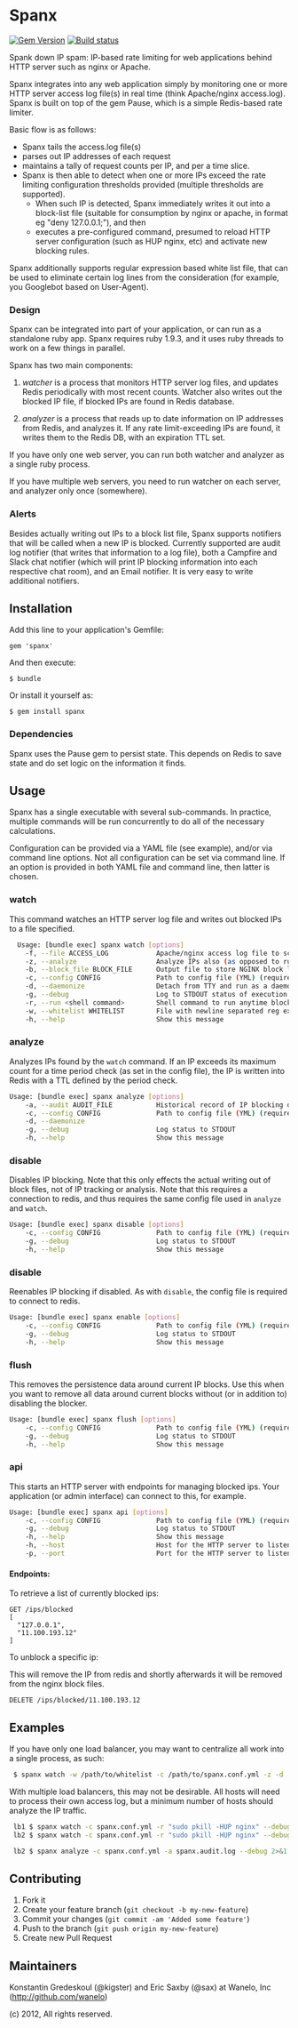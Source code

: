 Spanx
=====

[![Gem Version](https://badge.fury.io/rb/spanx.png)](http://badge.fury.io/rb/spanx)
[![Build status](https://secure.travis-ci.org/wanelo/spanx.png)](http://travis-ci.org/wanelo/spanx)

Spank down IP spam: IP-based rate limiting for web applications behind HTTP server such as nginx or Apache.

Spanx integrates into any web application simply by monitoring one or more HTTP server access log file(s)
in real time (think Apache/nginx access.log). Spanx is built on top of the gem Pause, which is a simple Redis-based rate
limiter.

Basic flow is as follows:

* Spanx tails the access.log file(s)
* parses out IP addresses of each request
* maintains a tally of request counts per IP, and per a time slice.
* Spanx is then able to detect when one or more IPs exceed the rate limiting configuration thresholds provided
(multiple thresholds are supported).
  * When such IP is detected, Spanx immediately writes it out into a block-list file (suitable for consumption by nginx or
apache, in format eg "deny 127.0.0.1;"), and then
  * executes a pre-configured command, presumed to reload HTTP server configuration (such as HUP nginx, etc) and activate new blocking rules.

Spanx additionally supports regular expression based white list file, that can be used to eliminate certain log lines
from the consideration (for example, you Googlebot based on User-Agent).

### Design

Spanx can be integrated into part of your application, or can run as a standalone ruby app.  Spanx requires ruby
1.9.3, and it uses ruby threads to work on a few things in parallel.

Spanx has two main components:

1. *watcher* is a process that monitors HTTP server log files, and updates Redis periodically with most recent counts.
   Watcher also writes out the blocked IP file, if blocked IPs are found in Redis database.

2. *analyzer* is a process that reads up to date information on IP addresses from Redis, and analyzes it. If any rate
   limit-exceeding IPs are found, it writes them to the Redis DB, with an expiration TTL set.

If you have only one web server, you can run both watcher and analyzer as a single ruby process.

If you have multiple web servers, you need to run watcher on each server, and analyzer only once (somewhere).

### Alerts

Besides actually writing out IPs to a block list file, Spanx supports notifiers that will be called when a new IP
is blocked.  Currently supported are audit log notifier (that writes that information to a log file), both a Campfire and Slack chat notifier (which will print IP blocking information into each respective chat room), and an Email notifier. It is very easy to write additional notifiers.

## Installation

Add this line to your application's Gemfile:

    gem 'spanx'

And then execute:

    $ bundle

Or install it yourself as:

    $ gem install spanx

### Dependencies

Spanx uses the Pause gem to persist state. This depends on Redis to save state and do set logic on the information it finds.

## Usage

Spanx has a single executable with several sub-commands. In practice, multiple commands will
be run concurrently to do all of the necessary calculations.

Configuration can be provided via a YAML file (see example), and/or via command line options. Not
all configuration can be set via command line. If an option is provided in both YAML file and command line,
then latter is chosen.


### watch

This command watches an HTTP server log file and writes out blocked IPs to a file specified.

```bash
  Usage: [bundle exec] spanx watch [options]
    -f, --file ACCESS_LOG            Apache/nginx access log file to scan continuously
    -z, --analyze                    Analyze IPs also (as opposed to running `spanx analyze` in another process)
    -b, --block_file BLOCK_FILE      Output file to store NGINX block list
    -c, --config CONFIG              Path to config file (YML) (required)
    -d, --daemonize                  Detach from TTY and run as a daemon
    -g, --debug                      Log to STDOUT status of execution and some time metrics
    -r, --run <shell command>        Shell command to run anytime blocked ip file changes, for example "sudo pkill -HUP nginx"
    -w, --whitelist WHITELIST        File with newline separated reg exps, to exclude lines from access log
    -h, --help                       Show this message
```

### analyze

Analyzes IPs found by the `watch` command. If an IP exceeds its maximum count for a time
period check (as set in the config file), the IP is written into Redis with a TTL defined by the
period check.

```bash
Usage: [bundle exec] spanx analyze [options]
    -a, --audit AUDIT_FILE           Historical record of IP blocking decisions
    -c, --config CONFIG              Path to config file (YML) (required)
    -d, --daemonize
    -g, --debug                      Log status to STDOUT
    -h, --help                       Show this message
```

### disable

Disables IP blocking. Note that this only effects the actual writing out
of block files, not of IP tracking or analysis. Note that this requires
a connection to redis, and thus requires the same config file used in
`analyze` and `watch`.

```bash
Usage: [bundle exec] spanx disable [options]
    -c, --config CONFIG              Path to config file (YML) (required)
    -g, --debug                      Log status to STDOUT
    -h, --help                       Show this message
```

### disable

Reenables IP blocking if disabled. As with `disable`, the config file is
required to connect to redis.

```bash
Usage: [bundle exec] spanx enable [options]
    -c, --config CONFIG              Path to config file (YML) (required)
    -g, --debug                      Log status to STDOUT
    -h, --help                       Show this message
```

### flush

This removes the persistence data around current IP blocks. Use this
when you want to remove all data around current blocks without (or in
addition to) disabling the blocker.

```bash
Usage: [bundle exec] spanx flush [options]
    -c, --config CONFIG              Path to config file (YML) (required)
    -g, --debug                      Log status to STDOUT
    -h, --help                       Show this message
```

### api

This starts an HTTP server with endpoints for managing blocked ips. Your
application (or admin interface) can connect to this, for example.

```bash
Usage: [bundle exec] spanx api [options]
    -c, --config CONFIG              Path to config file (YML) (required)
    -g, --debug                      Log status to STDOUT
    -h, --help                       Show this message
    -h, --host                       Host for the HTTP server to listen on
    -p, --port                       Port for the HTTP server to listen on
```

#### Endpoints:

To retrieve a list of currently blocked ips:

```
GET /ips/blocked
[
  "127.0.0.1",
  "11.100.193.12"
]
```

To unblock a specific ip:

This will remove the IP from redis and shortly afterwards it will be removed
from the nginx block files.

```
DELETE /ips/blocked/11.100.193.12
```

## Examples

If you have only one load balancer, you may want to centralize all work into a single process, as such:

```bash
 $ spanx watch -w /path/to/whitelist -c /path/to/spanx.conf.yml -z -d
```

With multiple load balancers, this may not be desirable. All hosts will need to process their own access
log, but a minimum number of hosts should analyze the IP traffic.

```bash
 lb1 $ spanx watch -c spanx.conf.yml -r "sudo pkill -HUP nginx" --debug 2>&1 >> /var/log/spanx.watch.log &
 lb2 $ spanx watch -c spanx.conf.yml -r "sudo pkill -HUP nginx" --debug 2>&1 >> /var/log/spanx.watch.log &

 lb2 $ spanx analyze -c spanx.conf.yml -a spanx.audit.log --debug 2>&1 >> /var/log/spanx.analyze.log &
```

## Contributing

1. Fork it
2. Create your feature branch (`git checkout -b my-new-feature`)
3. Commit your changes (`git commit -am 'Added some feature'`)
4. Push to the branch (`git push origin my-new-feature`)
5. Create new Pull Request

## Maintainers

Konstantin Gredeskoul (@kigster) and Eric Saxby (@sax) at Wanelo, Inc (http://github.com/wanelo)

(c) 2012, All rights reserved.

